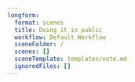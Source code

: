 ```yaml
---
longform:
  format: scenes
  title: Doing it in public
  workflow: Default Workflow
  sceneFolder: /
  scenes: []
  sceneTemplate: templates/note.md
  ignoredFiles: []
---
```

